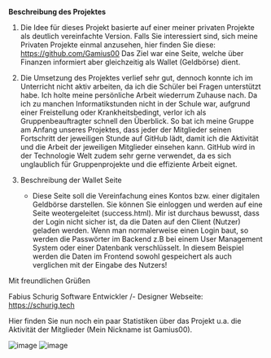 **Beschreibung des Projektes**

1. Die Idee für dieses Projekt basierte auf einer meiner privaten Projekte als deutlich vereinfachte Version.
   Falls Sie interessiert sind, sich meine Privaten Projekte einmal anzusehen, hier finden Sie diese: https://github.com/Gamius00
   Das Ziel war eine Seite, welche über Finanzen informiert aber gleichzeitig als Wallet (Geldbörse) dient.

3. Die Umsetzung des Projektes verlief sehr gut, dennoch konnte ich im Unterricht nicht aktiv arbeiten, da ich
   die Schüler bei Fragen unterstützt habe. Ich holte meine persönliche Arbeit wiederrum Zuhause nach.
   Da ich zu manchen Informatikstunden nicht in der Schule war, aufgrund einer Freistellung oder Krankheitsbedingt,
   verlor ich als Gruppenbeauftragter schnell den Überblick. So bat ich meine Gruppe am Anfang unseres Projektes,
   dass jeder der Mitglieder seinen Fortschritt der jeweiligen Stunde auf GitHub lädt, damit ich die Aktivität und
   die Arbeit der jeweiligen Mitglieder einsehen kann.
   GitHub wird in der Technologie Welt zudem sehr gerne verwendet, da es sich unglaublich für Gruppenprojekte und
   die effiziente Arbeit eignet.  

4. Beschreibung der Wallet Seite

   - Diese Seite soll die Vereinfachung eines Kontos bzw. einer digitalen Geldbörse darstellen.
     Sie können Sie einloggen und werden auf eine Seite weotergeleitet (success.html).
     Mir ist durchaus bewusst, dass der Login nicht sicher ist, da die Daten auf den Client (Nutzer) geladen werden.
     Wenn man normalerweise einen Login baut, so werden die Passwörter im Backend z.B bei einem User Management System oder
     einer Datenbank verschlüsselt.
     In diesem Beispiel werden die Daten im Frontend sowohl gespeichert als auch verglichen mit der Eingabe des Nutzers!


Mit freundlichen Grüßen 

Fabius Schurig 
Software Entwickler /- Designer 
Webseite: https://schurig.tech


Hier finden Sie nun noch ein paar Statistiken über das Projekt u.a. die Aktivität der Mitglieder (Mein Nickname ist Gamius00). 

     
![image](https://github.com/user-attachments/assets/1d1d41bc-bd26-4c03-afc1-7eadf0eef748)
![image](https://github.com/user-attachments/assets/4ac2ba0d-c612-4a7f-b578-7548370e361f)
